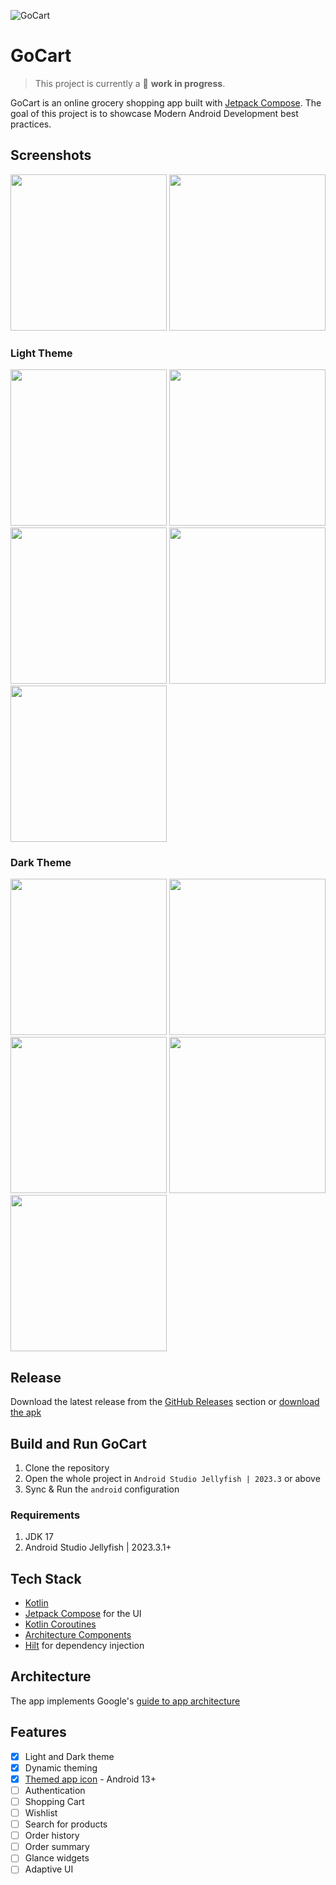 ![GoCart](docs/images/banner_image.png "GoCart Shopping App")

# GoCart

> This project is currently a 🚧 **work in progress**.

GoCart is an online grocery shopping app built
with [Jetpack Compose](https://developer.android.com/jetpack/compose).
The goal of this project is to showcase Modern Android Development best practices.

## Screenshots

<img src="docs/images/Splash_Screen.png"  width="250"/> <img src="docs/images/AuthScreen.png"  width="250"/>

### Light Theme

<img src="docs/images/Onboarding1.png"  width="250"/> <img src="docs/images/Onboarding2.png"  width="250"/> <img src="docs/images/Onboarding3.png"  width="250"/> <img src="docs/images/HomePage.png"  width="250"/> <img src="docs/images/MyCart.png" width="250"/>

### Dark Theme

<img src="docs/images/Onboarding1_dark.png"  width="250"/> <img src="docs/images/Onboarding2_dark.png"  width="250"/> <img src="docs/images/Onboarding3_dark.png"  width="250"/> <img src="docs/images/HomePage_dark.png"  width="250"/> <img src="docs/images/MyCart_dark.png" width="250"/>

## Release

Download the latest release from
the [GitHub Releases](https://github.com/etonotieno/GoCart/releases/tag/app-release) section
or [download the apk](https://github.com/etonotieno/GoCart/releases/download/app-release/android-release.apk)

## Build and Run GoCart

1. Clone the repository
2. Open the whole project in `Android Studio Jellyfish | 2023.3` or above
3. Sync & Run the `android` configuration

### Requirements

1. JDK 17
2. Android Studio Jellyfish | 2023.3.1+

## Tech Stack

* [Kotlin](https://kotlinlang.org/)
* [Jetpack Compose](https://developer.android.com/jetpack/compose) for the UI
* [Kotlin Coroutines](https://kotlinlang.org/docs/reference/coroutines/coroutines-guide.html)
* [Architecture Components](https://developer.android.com/topic/libraries/archi![banner_image.png](..%2F..%2F..%2FDesigns%2FGrocery%20Shopping%20App%20-%20Android%20UI%2FProject%2Fbanner_image.png)tecture/)
* [Hilt](https://dagger.dev/hilt/) for dependency injection

## Architecture

The app implements
Google's [guide to app architecture](https://developer.android.com/topic/architecture)

## Features

- [x] Light and Dark theme
- [x] Dynamic theming
- [x] [Themed app icon](https://developer.android.com/develop/ui/views/launch/icon_design_adaptive) -
  Android 13+
- [ ] Authentication
- [ ] Shopping Cart
- [ ] Wishlist
- [ ] Search for products
- [ ] Order history
- [ ] Order summary
- [ ] Glance widgets
- [ ] Adaptive UI
